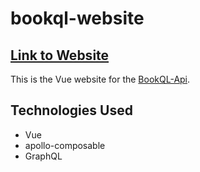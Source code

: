 # bookql-website
## [Link to Website](https://michaelt-w23.github.io/bookql-website/)
This is the Vue website for the [BookQL-Api](https://api.bookql.com/).

## Technologies Used
- Vue
- apollo-composable
- GraphQL
